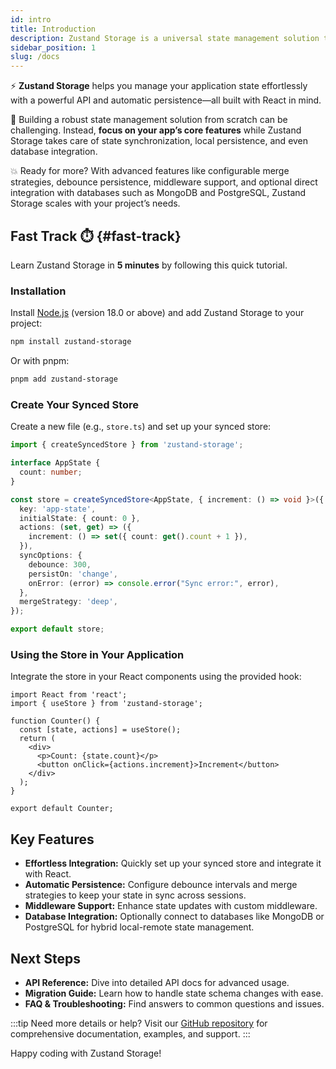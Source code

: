 ```yaml
---
id: intro
title: Introduction
description: Zustand Storage is a universal state management solution that combines @aivron/sync-storage and zust-api to provide seamless persistence, middleware, and optional database integration for React apps.
sidebar_position: 1
slug: /docs
---
```


⚡️ **Zustand Storage** helps you manage your application state effortlessly with a powerful API and automatic persistence—all built with React in mind.

💸 Building a robust state management solution from scratch can be challenging. Instead, **focus on your app’s core features** while Zustand Storage takes care of state synchronization, local persistence, and even database integration.

💥 Ready for more? With advanced features like configurable merge strategies, debounce persistence, middleware support, and optional direct integration with databases such as MongoDB and PostgreSQL, Zustand Storage scales with your project’s needs.

## Fast Track ⏱️ {#fast-track}

Learn Zustand Storage in **5 minutes** by following this quick tutorial.

### Installation

Install [Node.js](https://nodejs.org/en/download/) (version 18.0 or above) and add Zustand Storage to your project:

```bash
npm install zustand-storage
```

Or with pnpm:

```bash
pnpm add zustand-storage
```

### Create Your Synced Store

Create a new file (e.g., `store.ts`) and set up your synced store:

```ts
import { createSyncedStore } from 'zustand-storage';

interface AppState {
  count: number;
}

const store = createSyncedStore<AppState, { increment: () => void }>({
  key: 'app-state',
  initialState: { count: 0 },
  actions: (set, get) => ({
    increment: () => set({ count: get().count + 1 }),
  }),
  syncOptions: {
    debounce: 300,
    persistOn: 'change',
    onError: (error) => console.error("Sync error:", error),
  },
  mergeStrategy: 'deep',
});

export default store;
```

### Using the Store in Your Application

Integrate the store in your React components using the provided hook:

```tsx
import React from 'react';
import { useStore } from 'zustand-storage';

function Counter() {
  const [state, actions] = useStore();
  return (
    <div>
      <p>Count: {state.count}</p>
      <button onClick={actions.increment}>Increment</button>
    </div>
  );
}

export default Counter;
```

## Key Features

- **Effortless Integration:** Quickly set up your synced store and integrate it with React.
- **Automatic Persistence:** Configure debounce intervals and merge strategies to keep your state in sync across sessions.
- **Middleware Support:** Enhance state updates with custom middleware.
- **Database Integration:** Optionally connect to databases like MongoDB or PostgreSQL for hybrid local-remote state management.

## Next Steps

- **API Reference:** Dive into detailed API docs for advanced usage.
- **Migration Guide:** Learn how to handle state schema changes with ease.
- **FAQ & Troubleshooting:** Find answers to common questions and issues.

:::tip
Need more details or help? Visit our [GitHub repository](https://github.com/aivron/zustand-storage) for comprehensive documentation, examples, and support.
:::

Happy coding with Zustand Storage!
